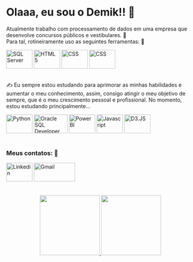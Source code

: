 <h1>Olaaa, eu sou o Demik!! 👋<br></h1>

Atualmente trabalho com processamento de dados em uma empresa que desenvolve concursos públicos e vestibulares. 🤩<br>
Para tal, rotineiramente uso as seguintes ferramentas: 🤔

<div style="display: inline_block;">
  <img height="50" width="70" alt="SQL Server" target="_blank" src="https://silk.us/wp-content/uploads/2021/03/sql-server-logo-white.png" />
  <img height="50" width="70" alt="HTML 5" target="_blank" src="https://cdn.jsdelivr.net/gh/devicons/devicon/icons/html5/html5-plain-wordmark.svg" />
  <img height="50" width="70" alt="CSS" target="_blank" src="https://cdn.jsdelivr.net/gh/devicons/devicon/icons/css3/css3-plain-wordmark.svg" />
  <img height="50" width="70" alt="CSS" target="_blank" src="https://logos-world.net/wp-content/uploads/2022/02/Microsoft-Excel-Emblem-700x394.png" /> 
</div><br>

✍️ Eu sempre estou estudando para aprimorar as minhas habilidades e aumentar o meu conhecimento, assim, consigo atingir o meu objetivo de sempre, que é o meu crescimento pessoal e profissional. No momento, estou estudando principalmente...

<div style="display: inline_block;">
  <img height="50" width="70" alt="Python" src="https://cdn.jsdelivr.net/gh/devicons/devicon/icons/python/python-original-wordmark.svg" />
  <img height="50" width="90" alt="Oracle SQL Developer" target="_blank" src="https://miro.medium.com/max/720/0*thHWKoWkDyr04Tju.png" />
  <img height="50" width="70" alt="Power BI" target="_blank" src="https://logos-world.net/wp-content/uploads/2022/02/Microsoft-Power-BI-Symbol-700x394.png" />
  <img height="50" width="70" alt="Javascript" target="_blank" src="https://cdn.jsdelivr.net/gh/devicons/devicon/icons/javascript/javascript-original.svg" />
  <img height="50" width="70" alt="D3.JS" src="https://cdn.jsdelivr.net/gh/devicons/devicon/icons/d3js/d3js-original.svg" />
</div><br>     

<h3>Meus contatos: 📧</h3>
<div>
  <a href="https://www.linkedin.com/in/demik-freitas"><img height="50" width="70" alt="Linkedin" target="_blank"  src="https://cdn.jsdelivr.net/gh/devicons/devicon/icons/linkedin/linkedin-original.svg" /></a>
  <a href="mailto:demik.freitast2d18@gmail.com"><img height="50" width="110" alt="Gmail" target="_blank" src="https://ssl.gstatic.com/ui/v1/icons/mail/rfr/logo_gmail_lockup_default_1x_r5.png" /></a>
 </div><br><br>
 
<div align="center">
  <a href="https://github.com/DemikFR">
  <img height="160em" src="https://github-readme-stats.vercel.app/api?username=DemikFR&show_icons=true&theme=dracula&include_all_commits=true&count_private=true"/>
  <img height="160em" src="https://github-readme-stats.vercel.app/api/top-langs/?username=DemikFR&layout=compact&langs_count=7&theme=dracula"/>
</div>


